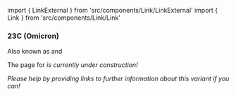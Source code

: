 import { LinkExternal } from 'src/components/Link/LinkExternal'
import { Link } from 'src/components/Link/Link'




<MdxContent filepath="VoCHeader.md'" />

### 23C (Omicron)
Also known as <Lin name="CH.1.1" /> and <Who name="Omicron" />

<MdxContent filepath="OmicronHeader.md'" />

The page for <Var name="23C (Omicron)"/> is currently under construction!

_Please help by providing links to further information about this variant if you can!_




